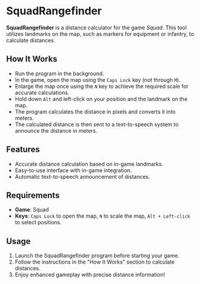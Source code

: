 # SquadRangefinder

**SquadRangefinder** is a distance calculator for the game *Squad*. This tool utilizes landmarks on the map, such as markers for equipment or infantry, to calculate distances.

## How It Works

- Run the program in the background.
- In the game, open the map using the `Caps Lock` key (not through `M`).
- Enlarge the map once using the `N` key to achieve the required scale for accurate calculations.
- Hold down `Alt` and left-click on your position and the landmark on the map.
- The program calculates the distance in pixels and converts it into meters.
- The calculated distance is then sent to a text-to-speech system to announce the distance in meters.

## Features

- Accurate distance calculation based on in-game landmarks.
- Easy-to-use interface with in-game integration.
- Automatic text-to-speech announcement of distances.

## Requirements

- **Game**: Squad
- **Keys**: `Caps Lock` to open the map, `N` to scale the map, `Alt + Left-click` to select positions.

## Usage

1. Launch the SquadRangefinder program before starting your game.
2. Follow the instructions in the "How It Works" section to calculate distances.
3. Enjoy enhanced gameplay with precise distance information!
